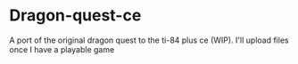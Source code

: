 # Dragon-quest-ce
A port of the original dragon quest to the ti-84 plus ce (WIP). 
I'll upload files once I have a playable game
